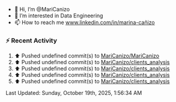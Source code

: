 - 👋 Hi, I’m @MariCanizo
- 👀 I’m interested in Data Engineering
- 📫 How to reach me www.linkedin.com/in/marina-cañizo


### :zap: Recent Activity
<!--RECENT_ACTIVITY:start-->
1. ⬆️ Pushed undefined commit(s) to [MariCanizo/MariCanizo](https://github.com/MariCanizo/MariCanizo)<br>
2. ⬆️ Pushed undefined commit(s) to [MariCanizo/clients_analysis](https://github.com/MariCanizo/clients_analysis)<br>
3. ⬆️ Pushed undefined commit(s) to [MariCanizo/clients_analysis](https://github.com/MariCanizo/clients_analysis)<br>
4. ⬆️ Pushed undefined commit(s) to [MariCanizo/clients_analysis](https://github.com/MariCanizo/clients_analysis)<br>
5. ⬆️ Pushed undefined commit(s) to [MariCanizo/clients_analysis](https://github.com/MariCanizo/clients_analysis)<br>
<!--RECENT_ACTIVITY:end-->
<!--RECENT_ACTIVITY:last_update-->
Last Updated: Sunday, October 19th, 2025, 1:56:34 AM
<!--RECENT_ACTIVITY:last_update_end-->
